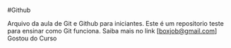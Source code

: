 #Github

Arquivo da aula de Git e Github para iniciantes.
Este é um repositorio teste para ensinar como Git funciona.
Saiba mais no link [boxjob@gmail.com]
Gostou do Curso

